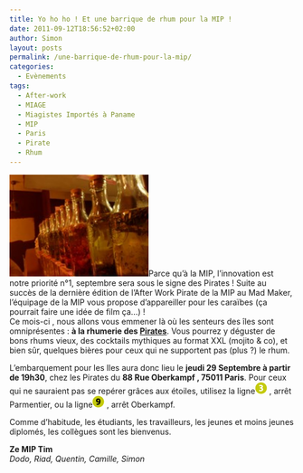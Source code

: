 ```yaml
---
title: Yo ho ho ! Et une barrique de rhum pour la MIP !
date: 2011-09-12T18:56:52+02:00
author: Simon
layout: posts
permalink: /une-barrique-de-rhum-pour-la-mip/
categories:
  - Evènements
tags:
  - After-work
  - MIAGE
  - Miagistes Importés à Paname
  - MIP
  - Paris
  - Pirate
  - Rhum
---
```

<img class="alignright size-full wp-image-446" title="Les Pirates" src="/assets/uploads/2011/09/523138.jpg" alt="" width="246" height="180" />Parce qu&#8217;à la MIP, l&#8217;innovation est notre priorité n°1, septembre sera sous le signe des Pirates ! Suite au succès de la dernière édition de l’After Work Pirate de la MIP au Mad Maker, l’équipage de la MIP vous propose d’appareiller pour les caraïbes (ça pourrait faire une idée de film ça&#8230;) !  
Ce mois-ci , nous allons vous emmener là où les senteurs des îles sont omniprésentes : **à la rhumerie des <a href="https://www.cityvox.fr/bars-et-boites_paris/bar-les-pirates_200130979/Profil-Lieu" target="_blank">Pirates</a>**. Vous pourrez y déguster de bons rhums vieux, des cocktails mythiques au format XXL (mojito & co), et bien sûr, quelques bières pour ceux qui ne supportent pas (plus ?) le rhum.

L&#8217;embarquement pour les Iles aura donc lieu le **jeudi 29 Septembre à partir de 19h30**, chez les Pirates du **88 Rue Oberkampf , 75011 Paris**. Pour ceux qui ne sauraient pas se repérer grâces aux étoiles, utilisez la ligne<img class="alignnone size-full wp-image-271" title="m3" src="/assets/uploads/2010/10/m3.gif" alt="" width="21" height="21" /> , arrêt Parmentier, ou la ligne<img class="alignnone size-full wp-image-278" title="m9" src="/assets/uploads/2010/10/m9.gif" alt="" width="21" height="21" /> , arrêt Oberkampf.

Comme d&#8217;habitude, les étudiants, les travailleurs, les jeunes et moins jeunes diplomés, les collègues sont les bienvenus.

**Ze MIP Tim**  
_Dodo, Riad, Quentin, Camille, Simon_
